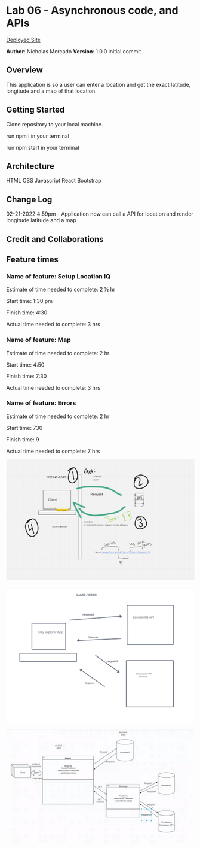 # Lab 06 - Asynchronous code, and APIs

[Deployed Site](https://city-explorer-4.netlify.app/)

**Author**: Nicholas Mercado
**Version**: 1.0.0 initial commit

## Overview

This application is so a user can enter a location and get the exact latitude, longitude and a map of that location.

## Getting Started

Clone repository to your local machine.

run npm i in your terminal

run npm start in your terminal

## Architecture

HTML
CSS
Javascript
React
Bootstrap

## Change Log

02-21-2022 4:59pm - Application now can call a API for location and render longitude latitude and a map

## Credit and Collaborations

## Feature times

### Name of feature: Setup Location IQ

Estimate of time needed to complete: 2 ½ hr

Start time: 1:30 pm

Finish time: 4:30

Actual time needed to complete: 3 hrs

### Name of feature: Map

Estimate of time needed to complete: 2 hr

Start time: 4:50

Finish time: 7:30

Actual time needed to complete: 3 hrs

### Name of feature: Errors

Estimate of time needed to complete: 2 hr

Start time: 730 

Finish time: 9

Actual time needed to complete: 7 hrs

![WRRC 06](/wrrc_response_cycle.JPG)

![WRRC 07](/lab07_WRRC.JPG)

![WRRC 08](/WRRC_lab_08.JPG)
